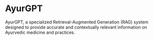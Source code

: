 # AyurGPT
AyurGPT, a specialized Retrieval-Augmented Generation (RAG) system designed to provide accurate and contextually relevant information on Ayurvedic medicine and practices.
